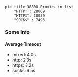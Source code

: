 
```mermaid
pie title 38808 Proxies in list
    "HTTP" : 28069
    "HTTPS": 10039
    "SOCKS" : 7493
```

### Some Info
#### Average Timeout

- mixed: 4.0s
- http: 2.3s
- https: 8.2s
- socks: 6.5s